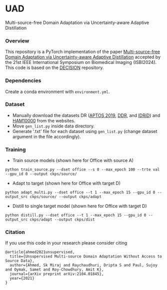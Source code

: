 # UAD
Multi-source-free Domain Adaptation via Uncertainty-aware Adaptive Distillation

### Overview
This repository is a PyTorch implementation of the paper [Multi-source-free Domain Adaptation via Uncertainty-aware Adaptive Distillation](https://arxiv.org/pdf/2402.06213.pdf) accepted by the 21st IEEE International Symposium on Biomedical Imaging (ISBI2024). This code is based on the [DECISION](https://github.com/driptaRC/DECISION) repository.

### Dependencies
Create a conda environment with `environment.yml`.

### Dataset
- Manually download the datasets DR ([APTOS 2019](https://kaggle.com/competitions/aptos2019-blindness-detection), [DDR](https://www.sciencedirect.com/science/article/abs/pii/S0020025519305377), and [IDRiD](https://www.mdpi.com/2306-5729/3/3/25)) and [HAM10000](https://dataverse.harvard.edu/dataset.xhtml?persistentId=doi:10.7910/DVN/DBW86T) from the websites.
- Move `gen_list.py` inside data directory.
- Generate '.txt' file for each dataset using `gen_list.py` (change dataset argument in the file accordingly). 

### Training
- Train source models (shown here for Office with source A)
```
python train_source.py --dset office --s 0 --max_epoch 100 --trte val --gpu_id 0 --output ckps/source/
```
- Adapt to target (shown here for Office with target D)
```
python adapt_multi.py --dset office --t 1 --max_epoch 15 --gpu_id 0 --output_src ckps/source/ --output ckps/adapt
```
- Distill to single target model (shown here for Office with target D)
```
python distill.py --dset office --t 1 --max_epoch 15 --gpu_id 0 --output_src ckps/adapt --output ckps/dist
```

### Citation
If you use this code in your research please consider citing
```
@article{ahmed2021unsupervised,
  title={Unsupervised Multi-source Domain Adaptation Without Access to Source Data},
  author={Ahmed, Sk Miraj and Raychaudhuri, Dripta S and Paul, Sujoy and Oymak, Samet and Roy-Chowdhury, Amit K},
  journal={arXiv preprint arXiv:2104.01845},
  year={2021}
}
```

